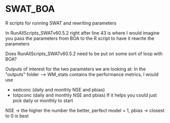 # SWAT_BOA
R scripts for running SWAT and rewriting parameters

In RunAllScripts_SWATv60.5.2 right after line 43 is where I would imagine you pass the parameters from BOA to the R script to have it rewrite the parameters

Does RunAllScripts_SWATv60.5.2  need to be put on some sort of loop with BOA?

Outputs of interest for the two parameters we are looking at:
In the "outputs" folder --> WM_stats contains the performance metrics, I would use 
- sedconc (daily and monthly NSE and pbias)
- totpconc (daily and monthly NSE and pbias)
If it helps you could just pick daily or monthly to start


NSE -> the higher the number the better, perfect model = 1, 
pbias -> closest to 0 is best
